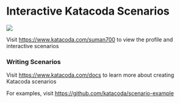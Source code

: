 # Interactive Katacoda Scenarios

[![](http://shields.katacoda.com/katacoda/suman700/count.svg)](https://www.katacoda.com/suman700 "Get your profile on Katacoda.com")

Visit https://www.katacoda.com/suman700 to view the profile and interactive scenarios

### Writing Scenarios
Visit https://www.katacoda.com/docs to learn more about creating Katacoda scenarios

For examples, visit https://github.com/katacoda/scenario-example
